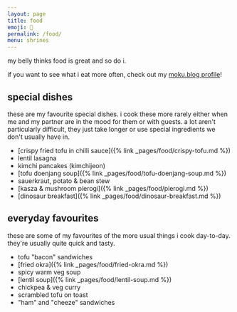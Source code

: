 ```yaml
---
layout: page
title: food
emoji: 🥦
permalink: /food/
menu: shrines
---
```

my belly thinks food is great and so do i.

if you want to see what i eat more often, check out my [moku.blog profile](https://moku.blog/user/maria)!

## special dishes
these are my favourite special dishes. i cook these more rarely either when me and my partner are in the mood for them or with guests. a lot aren't particularly difficult, they just take longer or use special ingredients we don't usually have in.
* [crispy fried tofu in chilli sauce]({% link _pages/food/crispy-tofu.md %})
* lentil lasagna
* kimchi pancakes (kimchijeon)
* [tofu doenjang soup]({% link _pages/food/tofu-doenjang-soup.md %})
* sauerkraut, potato & bean stew
* [kasza & mushroom pierogi]({% link _pages/food/pierogi.md %})
* [dinosaur breakfast]({% link _pages/food/dinosaur-breakfast.md %})

## everyday favourites
these are some of my favourites of the more usual things i cook day-to-day. they're usually quite quick and tasty.

* tofu "bacon" sandwiches
* [fried okra]({% link _pages/food/fried-okra.md %})
* spicy warm veg soup
* [lentil soup]({% link _pages/food/lentil-soup.md %})
* chickpea & veg curry
* scrambled tofu on toast
* "ham" and "cheeze" sandwiches
